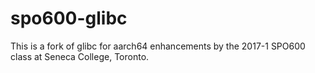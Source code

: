 # spo600-glibc

This is a fork of glibc for aarch64 enhancements by the 
2017-1 SPO600 class at Seneca College, Toronto.


